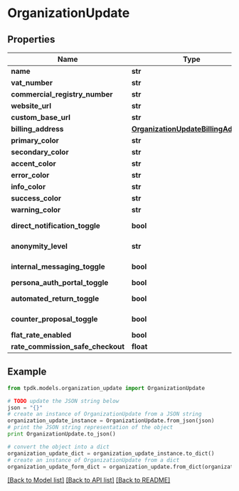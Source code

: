 # OrganizationUpdate



## Properties

Name | Type | Description | Notes
------------ | ------------- | ------------- | -------------
**name** | **str** |  | 
**vat_number** | **str** |  | 
**commercial_registry_number** | **str** |  | 
**website_url** | **str** |  | [optional] 
**custom_base_url** | **str** |  | [optional] 
**billing_address** | [**OrganizationUpdateBillingAddress**](OrganizationUpdateBillingAddress.md) |  | [optional] 
**primary_color** | **str** |  | [optional] 
**secondary_color** | **str** |  | [optional] 
**accent_color** | **str** |  | [optional] 
**error_color** | **str** |  | [optional] 
**info_color** | **str** |  | [optional] 
**success_color** | **str** |  | [optional] 
**warning_color** | **str** |  | [optional] 
**direct_notification_toggle** | **bool** |  | [optional] [default to True]
**anonymity_level** | **str** |  | [optional] [default to 'PARTIAL_FIRST_NAME']
**internal_messaging_toggle** | **bool** |  | [optional] [default to True]
**persona_auth_portal_toggle** | **bool** |  | [optional] 
**automated_return_toggle** | **bool** |  | [optional] [default to True]
**counter_proposal_toggle** | **bool** |  | [optional] [default to True]
**flat_rate_enabled** | **bool** |  | [optional] [readonly] 
**rate_commission_safe_checkout** | **float** |  | [optional] 

## Example

```python
from tpdk.models.organization_update import OrganizationUpdate

# TODO update the JSON string below
json = "{}"
# create an instance of OrganizationUpdate from a JSON string
organization_update_instance = OrganizationUpdate.from_json(json)
# print the JSON string representation of the object
print OrganizationUpdate.to_json()

# convert the object into a dict
organization_update_dict = organization_update_instance.to_dict()
# create an instance of OrganizationUpdate from a dict
organization_update_form_dict = organization_update.from_dict(organization_update_dict)
```
[[Back to Model list]](../README.md#documentation-for-models) [[Back to API list]](../README.md#documentation-for-api-endpoints) [[Back to README]](../README.md)


